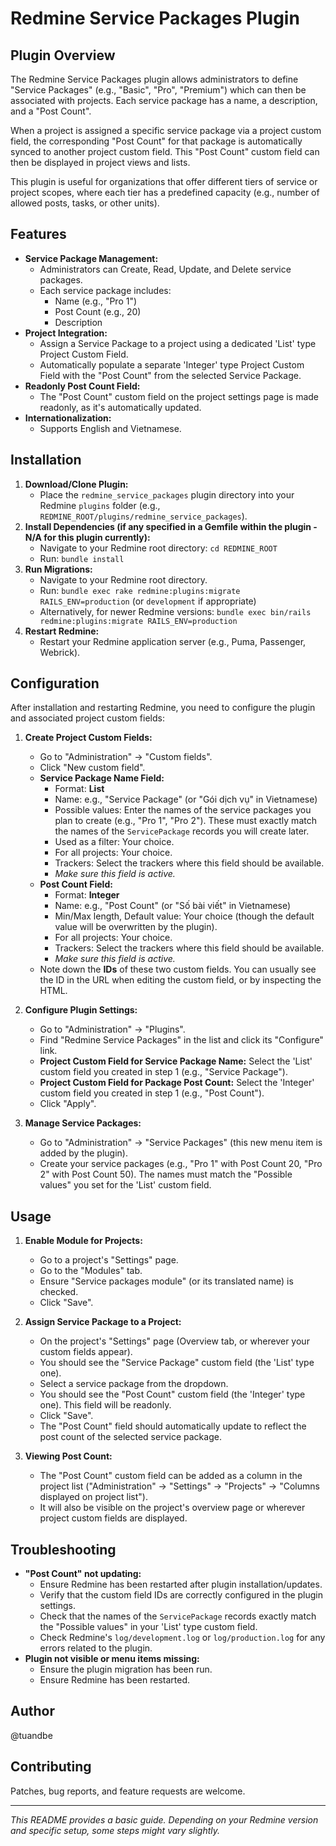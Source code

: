 # Redmine Service Packages Plugin

## Plugin Overview

The Redmine Service Packages plugin allows administrators to define "Service Packages" (e.g., "Basic", "Pro", "Premium") which can then be associated with projects. Each service package has a name, a description, and a "Post Count".

When a project is assigned a specific service package via a project custom field, the corresponding "Post Count" for that package is automatically synced to another project custom field. This "Post Count" custom field can then be displayed in project views and lists.

This plugin is useful for organizations that offer different tiers of service or project scopes, where each tier has a predefined capacity (e.g., number of allowed posts, tasks, or other units).

## Features

*   **Service Package Management:**
    *   Administrators can Create, Read, Update, and Delete service packages.
    *   Each service package includes:
        *   Name (e.g., "Pro 1")
        *   Post Count (e.g., 20)
        *   Description
*   **Project Integration:**
    *   Assign a Service Package to a project using a dedicated 'List' type Project Custom Field.
    *   Automatically populate a separate 'Integer' type Project Custom Field with the "Post Count" from the selected Service Package.
*   **Readonly Post Count Field:**
    *   The "Post Count" custom field on the project settings page is made readonly, as it's automatically updated.
*   **Internationalization:**
    *   Supports English and Vietnamese.

## Installation

1.  **Download/Clone Plugin:**
    *   Place the `redmine_service_packages` plugin directory into your Redmine `plugins` folder (e.g., `REDMINE_ROOT/plugins/redmine_service_packages`).
2.  **Install Dependencies (if any specified in a Gemfile within the plugin - N/A for this plugin currently):**
    *   Navigate to your Redmine root directory: `cd REDMINE_ROOT`
    *   Run: `bundle install`
3.  **Run Migrations:**
    *   Navigate to your Redmine root directory.
    *   Run: `bundle exec rake redmine:plugins:migrate RAILS_ENV=production` (or `development` if appropriate)
    *   Alternatively, for newer Redmine versions: `bundle exec bin/rails redmine:plugins:migrate RAILS_ENV=production`
4.  **Restart Redmine:**
    *   Restart your Redmine application server (e.g., Puma, Passenger, Webrick).

## Configuration

After installation and restarting Redmine, you need to configure the plugin and associated project custom fields:

1.  **Create Project Custom Fields:**
    *   Go to "Administration" -> "Custom fields".
    *   Click "New custom field".
    *   **Service Package Name Field:**
        *   Format: **List**
        *   Name: e.g., "Service Package" (or "Gói dịch vụ" in Vietnamese)
        *   Possible values: Enter the names of the service packages you plan to create (e.g., "Pro 1", "Pro 2"). These must exactly match the names of the `ServicePackage` records you will create later.
        *   Used as a filter: Your choice.
        *   For all projects: Your choice.
        *   Trackers: Select the trackers where this field should be available.
        *   *Make sure this field is active.*
    *   **Post Count Field:**
        *   Format: **Integer**
        *   Name: e.g., "Post Count" (or "Số bài viết" in Vietnamese)
        *   Min/Max length, Default value: Your choice (though the default value will be overwritten by the plugin).
        *   For all projects: Your choice.
        *   Trackers: Select the trackers where this field should be available.
        *   *Make sure this field is active.*
    *   Note down the **IDs** of these two custom fields. You can usually see the ID in the URL when editing the custom field, or by inspecting the HTML.

2.  **Configure Plugin Settings:**
    *   Go to "Administration" -> "Plugins".
    *   Find "Redmine Service Packages" in the list and click its "Configure" link.
    *   **Project Custom Field for Service Package Name:** Select the 'List' custom field you created in step 1 (e.g., "Service Package").
    *   **Project Custom Field for Package Post Count:** Select the 'Integer' custom field you created in step 1 (e.g., "Post Count").
    *   Click "Apply".

3.  **Manage Service Packages:**
    *   Go to "Administration" -> "Service Packages" (this new menu item is added by the plugin).
    *   Create your service packages (e.g., "Pro 1" with Post Count 20, "Pro 2" with Post Count 50). The names must match the "Possible values" you set for the 'List' custom field.

## Usage

1.  **Enable Module for Projects:**
    *   Go to a project's "Settings" page.
    *   Go to the "Modules" tab.
    *   Ensure "Service packages module" (or its translated name) is checked.
    *   Click "Save".

2.  **Assign Service Package to a Project:**
    *   On the project's "Settings" page (Overview tab, or wherever your custom fields appear).
    *   You should see the "Service Package" custom field (the 'List' type one).
    *   Select a service package from the dropdown.
    *   You should see the "Post Count" custom field (the 'Integer' type one). This field will be readonly.
    *   Click "Save".
    *   The "Post Count" field should automatically update to reflect the post count of the selected service package.

3.  **Viewing Post Count:**
    *   The "Post Count" custom field can be added as a column in the project list ("Administration" -> "Settings" -> "Projects" -> "Columns displayed on project list").
    *   It will also be visible on the project's overview page or wherever project custom fields are displayed.

## Troubleshooting

*   **"Post Count" not updating:**
    *   Ensure Redmine has been restarted after plugin installation/updates.
    *   Verify that the custom field IDs are correctly configured in the plugin settings.
    *   Check that the names of the `ServicePackage` records exactly match the "Possible values" in your 'List' type custom field.
    *   Check Redmine's `log/development.log` or `log/production.log` for any errors related to the plugin.
*   **Plugin not visible or menu items missing:**
    *   Ensure the plugin migration has been run.
    *   Ensure Redmine has been restarted.

## Author

@tuandbe

## Contributing

Patches, bug reports, and feature requests are welcome.

---

*This README provides a basic guide. Depending on your Redmine version and specific setup, some steps might vary slightly.* 
